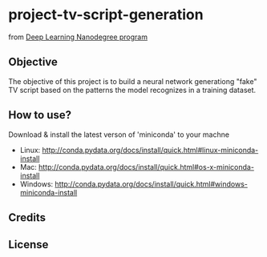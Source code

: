 # project-tv-script-generation
from [Deep Learning Nanodegree program](https://www.udacity.com/course/deep-learning-nanodegree--nd101)

## Objective
The objective of this project is to build a neural network generationg "fake" TV script based on the patterns the model recognizes in a training dataset.

## How to use?

Download & install the latest verson of 'miniconda' to your machne

- Linux: http://conda.pydata.org/docs/install/quick.html#linux-miniconda-install
- Mac: http://conda.pydata.org/docs/install/quick.html#os-x-miniconda-install
- Windows: http://conda.pydata.org/docs/install/quick.html#windows-miniconda-install

## Credits

## License
